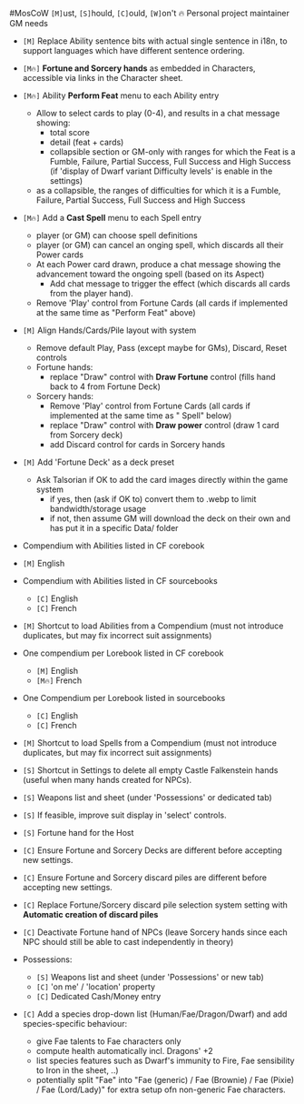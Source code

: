 #MosCoW
`[M]`ust, `[S]`hould, `[C]`ould, `[W]`on't
🔥 Personal project maintainer GM needs

+ `[M]` Replace Ability sentence bits with actual single sentence in i18n, to support languages which have different sentence ordering.

+ `[M🔥]` **Fortune and Sorcery hands** as embedded in Characters, accessible via links in the Character sheet.

+ `[M🔥]` Ability **Perform Feat** menu to each Ability entry
  + Allow to select cards to play (0-4), and results in a chat message showing:
    + total score
    + detail (feat + cards)
    + collapsible section or GM-only with ranges for which the Feat is a Fumble, Failure, Partial Success, Full Success and High Success (if 'display of Dwarf variant Difficulty levels' is enable in the settings)
  + as a collapsible, the ranges of difficulties for which it is a Fumble, Failure, Partial Success, Full Success and High Success

+ `[M🔥]` Add a **Cast Spell** menu to each Spell entry
  + player (or GM) can choose spell definitions
  + player (or GM) can cancel an onging spell, which discards all their Power cards
  + At each Power card drawn, produce a chat message showing the advancement toward the ongoing spell (based on its Aspect)
    + Add chat message to trigger the effect (which discards all cards from the player hand).
  + Remove 'Play' control from Fortune Cards (all cards if implemented at the same time as "Perform Feat" above)

+ `[M]` Align Hands/Cards/Pile layout with system
  + Remove default Play, Pass (except maybe for GMs), Discard, Reset controls
  + Fortune hands:
    + replace "Draw" control with **Draw Fortune** control (fills hand back to 4 from Fortune Deck)
  + Sorcery hands:
    + Remove 'Play' control from Fortune Cards (all cards if implemented at the same time as " Spell" below)
    + replace "Draw" control with **Draw power** control (draw 1 card from Sorcery deck)
    + add Discard control for cards in Sorcery hands

+ `[M]` Add 'Fortune Deck' as a deck preset
    + Ask Talsorian if OK to add the card images directly within the game system
        + if yes, then (ask if OK to) convert them to .webp to limit bandwidth/storage usage
        + if not, then assume GM will download the deck on their own and has put it in a specific Data/ folder


+ Compendium with Abilities listed in CF corebook
+ `[M]` English
+ Compendium with Abilities listed in CF sourcebooks
  + `[C]` English
  + `[C]` French
+ `[M]` Shortcut to load Abilities from a Compendium (must not introduce duplicates, but may fix incorrect suit assignments)

+ One compendium per Lorebook listed in CF corebook
  + `[M]` English
  + `[M🔥]` French
+ One Compendium per Lorebook listed in sourcebooks
  + `[C]` English
  + `[C]` French
+ `[M]` Shortcut to load Spells from a Compendium (must not introduce duplicates, but may fix incorrect suit assignments)

+ `[S]` Shortcut in Settings to delete all empty Castle Falkenstein hands (useful when many hands created for NPCs).

+ `[S]` Weapons list and sheet (under 'Possessions' or dedicated tab)

+ `[S]` If feasible, improve suit display in 'select' controls.

+ `[S]` Fortune hand for the Host

+ `[C]` Ensure Fortune and Sorcery Decks are different before accepting new settings.
+ `[C]` Ensure Fortune and Sorcery discard piles are different before accepting new settings.
+ `[C]` Replace Fortune/Sorcery discard pile selection system setting with **Automatic creation of discard piles**

+ `[C]` Deactivate Fortune hand of NPCs (leave Sorcery hands since each NPC should still be able to cast independently in theory)

+ Possessions:
  + `[S]` Weapons list and sheet (under 'Possessions' or new tab)
  + `[C]` 'on me' / 'location' property
  + `[C]` Dedicated Cash/Money entry

+ `[C]` Add a species drop-down list (Human/Fae/Dragon/Dwarf) and add species-specific behaviour:
  + give Fae talents to Fae characters only
  + compute health automatically incl. Dragons' +2
  + list species features such as Dwarf's immunity to Fire, Fae sensibility to Iron in the sheet, ..)
  + potentially split "Fae" into "Fae (generic) / Fae (Brownie) / Fae (Pixie) / Fae (Lord/Lady)" for extra setup ofn non-generic Fae characters.
